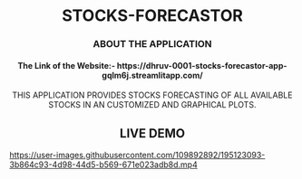 <div align="center">
<h1 align="center">STOCKS-FORECASTOR</h1>
<h3 align="center">ABOUT THE APPLICATION</h3>
  <h4>The Link of the Website:- https://dhruv-0001-stocks-forecastor-app-gqlm6j.streamlitapp.com/</a></h4>
<p>THIS APPLICATION PROVIDES STOCKS FORECASTING OF ALL AVAILABLE STOCKS IN AN CUSTOMIZED AND GRAPHICAL PLOTS.</p>
<h2 align="center">LIVE DEMO</h2>
</div>

https://user-images.githubusercontent.com/109892892/195123093-3b864c93-4d98-44d5-b569-671e023adb8d.mp4



